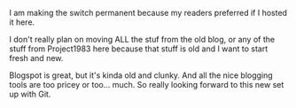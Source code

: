 
I am making the switch permanent because my readers preferred if I hosted it here.

I don't really plan on moving ALL the stuf from the old blog, or any of the stuff from Project1983 here because that stuff is old and I want to start fresh and new.

Blogspot is great, but it's kinda old and clunky. And all the nice blogging tools are too pricey or too... much. So really looking forward to this new set up with Git.

